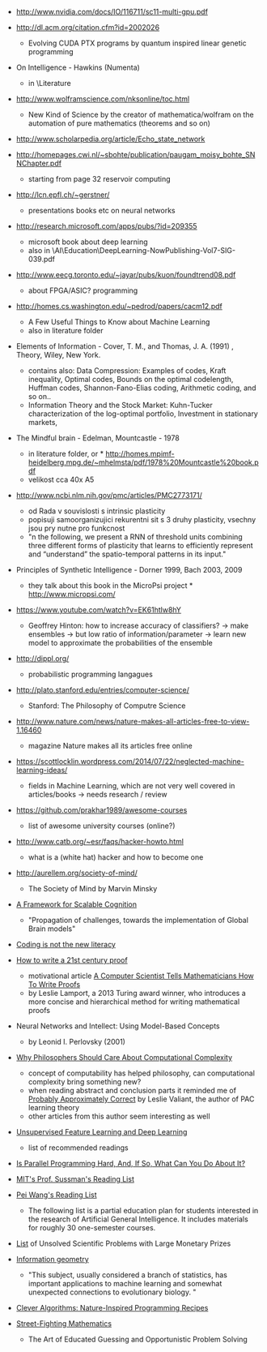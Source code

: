 * http://www.nvidia.com/docs/IO/116711/sc11-multi-gpu.pdf

* http://dl.acm.org/citation.cfm?id=2002026
	- Evolving CUDA PTX programs by quantum inspired linear genetic programming

* On Intelligence - Hawkins (Numenta)
  - in \Literature

* http://www.wolframscience.com/nksonline/toc.html
	- New Kind of Science by the creator of mathematica/wolfram on the automation of pure mathematics (theorems and so on)

* http://www.scholarpedia.org/article/Echo_state_network

* http://homepages.cwi.nl/~sbohte/publication/paugam_moisy_bohte_SNNChapter.pdf
	- starting from page 32 reservoir computing

* http://lcn.epfl.ch/~gerstner/
	- presentations books etc on neural networks

* http://research.microsoft.com/apps/pubs/?id=209355
	- microsoft book about deep learning
	- also in \AI\Education\DeepLearning-NowPublishing-Vol7-SIG-039.pdf

* http://www.eecg.toronto.edu/~jayar/pubs/kuon/foundtrend08.pdf
	- about FPGA/ASIC? programming

* http://homes.cs.washington.edu/~pedrod/papers/cacm12.pdf
	- A Few Useful Things to Know about Machine Learning
	- also in literature folder

* Elements of Information - Cover, T. M., and Thomas, J. A. (1991) , Theory, Wiley, New York.
	- contains also: Data Compression: Examples of codes, Kraft inequality, Optimal codes, Bounds on the optimal codelength, Huffman codes, Shannon-Fano-Elias coding, Arithmetic coding, and so on..
	- Information Theory and the Stock Market: Kuhn-Tucker characterization of the log-optimal portfolio, Investment in stationary markets, 

* The Mindful brain - Edelman, Mountcastle - 1978 
	- in literature folder, or * http://homes.mpimf-heidelberg.mpg.de/~mhelmsta/pdf/1978%20Mountcastle%20book.pdf
	- velikost cca 40x A5

* http://www.ncbi.nlm.nih.gov/pmc/articles/PMC2773171/
	- od Rada v souvislosti s intrinsic plasticity
	- popisuji samoorganizujici rekurentni sit s 3 druhy plasticity, vsechny jsou pry nutne pro funkcnost
	- "n the following, we present a RNN of threshold units combining three different forms of plasticity that learns to efficiently represent and “understand”
		the spatio-temporal patterns in its input."

* Principles of Synthetic Intelligence - Dorner 1999, Bach 2003, 2009
	- they talk about this book in the MicroPsi project * http://www.micropsi.com/

* https://www.youtube.com/watch?v=EK61htlw8hY
	- Geoffrey Hinton: how to increase accuracy of classifiers? -> make ensembles -> but low ratio of information/parameter -> learn new model to approximate the probabilities of the ensemble

* http://dippl.org/
	- probabilistic programming langagues

* http://plato.stanford.edu/entries/computer-science/
	- Stanford: The Philosophy of Computre Science

* http://www.nature.com/news/nature-makes-all-articles-free-to-view-1.16460
	- magazine Nature makes all its articles free online

* https://scottlocklin.wordpress.com/2014/07/22/neglected-machine-learning-ideas/
	- fields in Machine Learning, which are not very well covered in articles/books
	-> needs research / review

* https://github.com/prakhar1989/awesome-courses
	- list of awesome university courses (online?)

* http://www.catb.org/~esr/faqs/hacker-howto.html
	- what is a (white hat) hacker and how to become one

* http://aurellem.org/society-of-mind/
	- The Society of Mind by Marvin Minsky

* [A Framework for Scalable Cognition](https://fe5f942c-a-62cb3a1a-s-sites.googlegroups.com/site/gbialternative1/A%20framework%20for%20scalable%20cognition.pdf?attachauth=ANoY7crrvgsbnIbFTrNYJlMtlNhePuIF_OLHhsyPwMgih_h2RYPsAQ9F4ZhtyvgI6Nn6abHukvTAibuDOlPMflTdmba-rO-rlxrIu2g1oBX_BAbBwYQR7dVXHhWccoDEk6pDXwiGvs117w2nGxmFOccGZN3zTvM40Ab28RSLcl9DbyzUp2rVckMpF-txv23pe_ZJJVmC1oEPoXKKWcuS3zpzV4WuSF-7EeKdGrUPkjqg0KYqRSF718UNl6S-C0dvimNu-EV9R4vK&attredirects=3)
	- "Propagation of challenges, towards the implementation of Global Brain models"

* [Coding is not the new literacy](http://www.chris-granger.com/2015/01/26/coding-is-not-the-new-literacy/)

* [How to write a 21st century proof](http://research.microsoft.com/en-us/um/people/lamport/pubs/proof.pdf)
	- motivational article [A Computer Scientist Tells Mathematicians How To Write Proofs](http://blogs.scientificamerican.com/roots-of-unity/2014/09/24/how-to-write-proofs/)
	- by Leslie Lamport, a 2013 Turing award winner, who introduces a more concise and hierarchical method for writing mathematical proofs

* Neural Networks and Intellect: Using Model-Based Concepts
	- by Leonid I. Perlovsky (2001)

* [Why Philosophers Should Care About Computational Complexity](http://www.scottaaronson.com/papers/philos.pdf)
	- concept of computability has helped philosophy, can computational complexity bring something new?
	- when reading abstract and conclusion parts it reminded me of [Probably Approximately Correct](http://www.amazon.com/Probably-Approximately-Correct-Algorithms-Prospering/dp/0465060722/ref=la_B001H6NF08_1_1?s=books&ie=UTF8&qid=1424253242&sr=1-1) by Leslie Valiant, the author of PAC learning theory
	- other articles from this author seem interesting as well

* [Unsupervised Feature Learning and Deep Learning](http://deeplearning.stanford.edu/wiki/index.php/UFLDL_Recommended_Readings)
	- list of recommended readings

* [Is Parallel Programming Hard, And, If So, What Can You Do
About It?](https://www.kernel.org/pub/linux/kernel/people/paulmck/perfbook/perfbook.2015.01.31a.pdf)

* [MIT's Prof. Sussman's Reading List](http://aurellem.org/thoughts/html/sussman-reading-list.html)

* [Pei Wang's Reading List](https://sites.google.com/site/narswang/home/agi-introduction/agi-education)
	- The following list is a partial education plan for students interested in the research of Artificial General Intelligence. It includes materials for roughly 30 one-semester courses.

* [List](http://scienceprizes.org/) of Unsolved Scientific Problems with Large Monetary Prizes

* [Information geometry](http://math.ucr.edu/home/baez/information/)
	- "This subject, usually considered a branch of statistics, has important applications to machine learning and somewhat unexpected connections to evolutionary biology. "

* [Clever Algorithms: Nature-Inspired Programming Recipes](http://www.cleveralgorithms.com/)

* [Street-Fighting Mathematics](https://mitpress.mit.edu/books/street-fighting-mathematics)
	- The Art of Educated Guessing and Opportunistic Problem Solving
